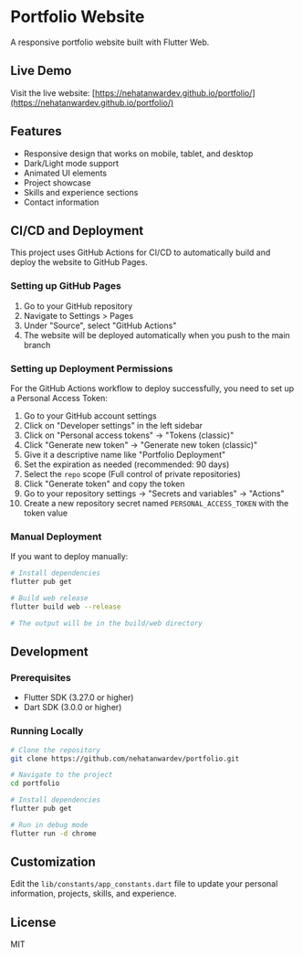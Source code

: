 # Portfolio Website

A responsive portfolio website built with Flutter Web.

## Live Demo

Visit the live website: [https://nehatanwardev.github.io/portfolio/](https://nehatanwardev.github.io/portfolio/)

## Features

- Responsive design that works on mobile, tablet, and desktop
- Dark/Light mode support
- Animated UI elements
- Project showcase
- Skills and experience sections
- Contact information

## CI/CD and Deployment

This project uses GitHub Actions for CI/CD to automatically build and deploy the website to GitHub Pages.

### Setting up GitHub Pages

1. Go to your GitHub repository
2. Navigate to Settings > Pages
3. Under "Source", select "GitHub Actions"
4. The website will be deployed automatically when you push to the main branch

### Setting up Deployment Permissions

For the GitHub Actions workflow to deploy successfully, you need to set up a Personal Access Token:

1. Go to your GitHub account settings
2. Click on "Developer settings" in the left sidebar
3. Click on "Personal access tokens" → "Tokens (classic)"
4. Click "Generate new token" → "Generate new token (classic)"
5. Give it a descriptive name like "Portfolio Deployment"
6. Set the expiration as needed (recommended: 90 days)
7. Select the `repo` scope (Full control of private repositories)
8. Click "Generate token" and copy the token
9. Go to your repository settings → "Secrets and variables" → "Actions"
10. Create a new repository secret named `PERSONAL_ACCESS_TOKEN` with the token value

### Manual Deployment

If you want to deploy manually:

```bash
# Install dependencies
flutter pub get

# Build web release
flutter build web --release

# The output will be in the build/web directory
```

## Development

### Prerequisites

- Flutter SDK (3.27.0 or higher)
- Dart SDK (3.0.0 or higher)

### Running Locally

```bash
# Clone the repository
git clone https://github.com/nehatanwardev/portfolio.git

# Navigate to the project
cd portfolio

# Install dependencies
flutter pub get

# Run in debug mode
flutter run -d chrome
```

## Customization

Edit the `lib/constants/app_constants.dart` file to update your personal information, projects, skills, and experience.

## License

MIT
